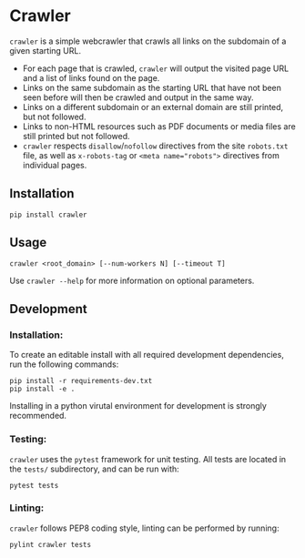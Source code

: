 # Crawler

`crawler` is a simple webcrawler that crawls all links on the subdomain of a given starting URL.
* For each page that is crawled, `crawler` will output the visited page URL and a list of links found on the page.
* Links on the same subdomain as the starting URL that have not been seen before will then be crawled and output in the same way.
* Links on a different subdomain or an external domain are still printed, but not followed.
* Links to non-HTML resources such as PDF documents or media files are still printed but not followed.
* `crawler` respects `disallow`/`nofollow` directives from the site `robots.txt` file, as well as `x-robots-tag` or `<meta name="robots">` directives from individual pages.

## Installation
```
pip install crawler
```

## Usage
```
crawler <root_domain> [--num-workers N] [--timeout T]
```
Use `crawler --help` for more information on optional parameters.

## Development

### Installation:
To create an editable install with all required development dependencies, run the following commands:
```
pip install -r requirements-dev.txt
pip install -e .
```
Installing in a python virutal environment for development is strongly recommended.

### Testing:
`crawler` uses the `pytest` framework for unit testing. All tests are located in the `tests/` subdirectory, and can be run with:
```
pytest tests
```

### Linting:
`crawler` follows PEP8 coding style, linting can be performed by running:
```
pylint crawler tests
```
